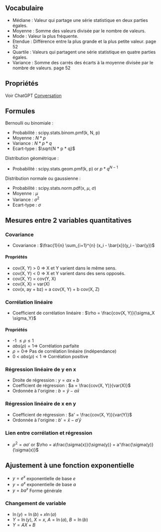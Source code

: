 ## Vocabulaire

- Médiane : Valeur qui partage une série statistique en deux parties égales.
- Moyenne : Somme des valeurs divisée par le nombre de valeurs.
- Mode : Valeur la plus fréquente.
- Etendue : Différence entre la plus grande et la plus petite valeur. page 52
- Quartile : Valeurs qui partagent une série statistique en quatre parties égales.
- Variance : Somme des carrés des écarts à la moyenne divisée par le nombre de valeurs. page 52

## Propriétés

Voir ChatGPT [Conversation](https://chatgpt.com/c/6717d9e8-408c-8004-9fe6-4b0553fc8529)

## Formules

Bernoulli ou binomiale : 
- Probabilité : scipy.stats.binom.pmf(k, N, p)
- Moyenne : $N * p$
- Variance : $N * p * q$
- Ecart-type : $\sqrt{N * p * q}$

Distribution géométrique :
- Probabilité : scipy.stats.geom.pmf(k, p) or $p * q^{N-1}$

Distribution normale ou gaussienne :
- Probabilité : scipy.stats.norm.pdf(x, $\mu$, $\sigma$)
- Moyenne : $\mu$
- Variance : $\sigma^2$
- Ecart-type : $\sigma$

## Mesures entre 2 variables quantitatives

### Covariance
- Covariance : $\frac{1}{n} \sum_{i=1}^{n} (x_i - \bar{x})(y_i - \bar{y})$

#### Propriétés

- cov(X, Y) > 0 $\Rightarrow$ X et Y varient dans le même sens.
- cov(X, Y) < 0 $\Rightarrow$ X et Y varient dans des sens opposés.
- cov(X, Y) = cov(Y, X)
- cov(X, X) = var(X)
- cov(x, ay + bz) = a cov(X, Y) + b cov(X, Z)

### Corrélation linéaire

- Coefficient de corrélation linéaire : $\rho = \frac{cov(X, Y)}{\sigma_X \sigma_Y}$

#### Propriétés

- -1 $\leq \rho \leq 1$
- $abs(\rho) = 1 \Rightarrow$ Corrélation parfaite
- $\rho = 0 \Rightarrow$ Pas de corrélation linéaire (indépendance)
- 0 < $abs(\rho)$ < 1 $\Rightarrow$ Corrélation positive

### Régression linéaire de y en x

- Droite de régression : $y = ax + b$
- Coefficient de régression : $a = \frac{cov(X, Y)}{var(X)}$
- Ordonnée à l'origine : $b = \bar{y} - a \bar{x}$

### Régression linéaire de x en y

- Coefficient de régression : $a' = \frac{cov(X, Y)}{var(Y)}$
- Ordonnée à l'origine : $b' = \bar{x} - a' \bar{y}$

### Lien entre corrélation et régression

- $\rho^2 = aa'$ or $\rho = a\frac{\sigma(x)}{\sigma(y)} = a'\frac{\sigma(y)}{\sigma(x)}$


## Ajustement à une fonction exponentielle

- $y = e^{x}$ exponentielle de base $e$
- $y = a^{x}$ exponentielle de base $a$
- $y = ba^x$ Forme générale

### Changement de variable

- $\ln(y) = \ln(b) + x \ln(a)$
- $Y = \ln(y)$, $X = x$, $A = \ln(a)$, $B = \ln(b)$
- $Y = AX + B$
